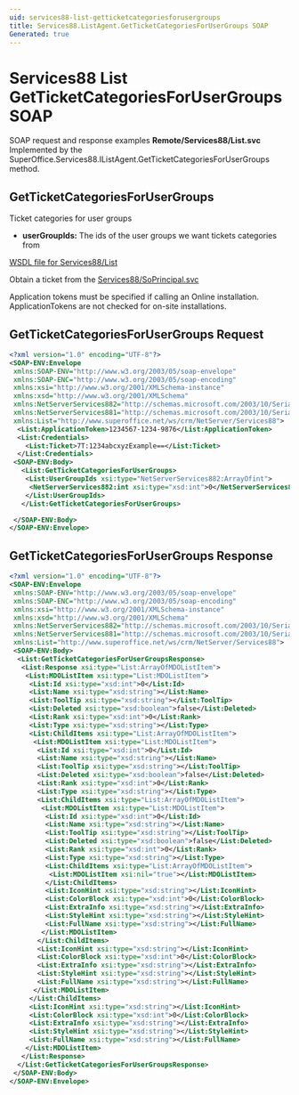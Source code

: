 ```yaml
---
uid: services88-list-getticketcategoriesforusergroups
title: Services88.ListAgent.GetTicketCategoriesForUserGroups SOAP
Generated: true
---
```


# Services88 List GetTicketCategoriesForUserGroups SOAP

SOAP request and response examples **Remote/Services88/List.svc**
Implemented by the <see cref="M:SuperOffice.Services88.IListAgent.GetTicketCategoriesForUserGroups">SuperOffice.Services88.IListAgent.GetTicketCategoriesForUserGroups</see> method.

## GetTicketCategoriesForUserGroups

Ticket categories for user groups

* **userGroupIds:** The ids of the user groups we want tickets categories from



[WSDL file for Services88/List](../Services88-List.md)

Obtain a ticket from the [Services88/SoPrincipal.svc](../SoPrincipal/index.md)

Application tokens must be specified if calling an Online installation. ApplicationTokens are not checked for on-site installations.

## GetTicketCategoriesForUserGroups Request

```xml
<?xml version="1.0" encoding="UTF-8"?>
<SOAP-ENV:Envelope
 xmlns:SOAP-ENV="http://www.w3.org/2003/05/soap-envelope"
 xmlns:SOAP-ENC="http://www.w3.org/2003/05/soap-encoding"
 xmlns:xsi="http://www.w3.org/2001/XMLSchema-instance"
 xmlns:xsd="http://www.w3.org/2001/XMLSchema"
 xmlns:NetServerServices882="http://schemas.microsoft.com/2003/10/Serialization/Arrays"
 xmlns:NetServerServices881="http://schemas.microsoft.com/2003/10/Serialization/"
 xmlns:List="http://www.superoffice.net/ws/crm/NetServer/Services88">
  <List:ApplicationToken>1234567-1234-9876</List:ApplicationToken>
  <List:Credentials>
    <List:Ticket>7T:1234abcxyzExample==</List:Ticket>
  </List:Credentials>
 <SOAP-ENV:Body>
   <List:GetTicketCategoriesForUserGroups>
    <List:UserGroupIds xsi:type="NetServerServices882:ArrayOfint">
     <NetServerServices882:int xsi:type="xsd:int">0</NetServerServices882:int>
    </List:UserGroupIds>
   </List:GetTicketCategoriesForUserGroups>

 </SOAP-ENV:Body>
</SOAP-ENV:Envelope>

```


## GetTicketCategoriesForUserGroups Response

```xml
<?xml version="1.0" encoding="UTF-8"?>
<SOAP-ENV:Envelope
 xmlns:SOAP-ENV="http://www.w3.org/2003/05/soap-envelope"
 xmlns:SOAP-ENC="http://www.w3.org/2003/05/soap-encoding"
 xmlns:xsi="http://www.w3.org/2001/XMLSchema-instance"
 xmlns:xsd="http://www.w3.org/2001/XMLSchema"
 xmlns:NetServerServices882="http://schemas.microsoft.com/2003/10/Serialization/Arrays"
 xmlns:NetServerServices881="http://schemas.microsoft.com/2003/10/Serialization/"
 xmlns:List="http://www.superoffice.net/ws/crm/NetServer/Services88">
 <SOAP-ENV:Body>
  <List:GetTicketCategoriesForUserGroupsResponse>
   <List:Response xsi:type="List:ArrayOfMDOListItem">
    <List:MDOListItem xsi:type="List:MDOListItem">
     <List:Id xsi:type="xsd:int">0</List:Id>
     <List:Name xsi:type="xsd:string"></List:Name>
     <List:ToolTip xsi:type="xsd:string"></List:ToolTip>
     <List:Deleted xsi:type="xsd:boolean">false</List:Deleted>
     <List:Rank xsi:type="xsd:int">0</List:Rank>
     <List:Type xsi:type="xsd:string"></List:Type>
     <List:ChildItems xsi:type="List:ArrayOfMDOListItem">
      <List:MDOListItem xsi:type="List:MDOListItem">
       <List:Id xsi:type="xsd:int">0</List:Id>
       <List:Name xsi:type="xsd:string"></List:Name>
       <List:ToolTip xsi:type="xsd:string"></List:ToolTip>
       <List:Deleted xsi:type="xsd:boolean">false</List:Deleted>
       <List:Rank xsi:type="xsd:int">0</List:Rank>
       <List:Type xsi:type="xsd:string"></List:Type>
       <List:ChildItems xsi:type="List:ArrayOfMDOListItem">
        <List:MDOListItem xsi:type="List:MDOListItem">
         <List:Id xsi:type="xsd:int">0</List:Id>
         <List:Name xsi:type="xsd:string"></List:Name>
         <List:ToolTip xsi:type="xsd:string"></List:ToolTip>
         <List:Deleted xsi:type="xsd:boolean">false</List:Deleted>
         <List:Rank xsi:type="xsd:int">0</List:Rank>
         <List:Type xsi:type="xsd:string"></List:Type>
         <List:ChildItems xsi:type="List:ArrayOfMDOListItem">
          <List:MDOListItem xsi:nil="true"></List:MDOListItem>
         </List:ChildItems>
         <List:IconHint xsi:type="xsd:string"></List:IconHint>
         <List:ColorBlock xsi:type="xsd:int">0</List:ColorBlock>
         <List:ExtraInfo xsi:type="xsd:string"></List:ExtraInfo>
         <List:StyleHint xsi:type="xsd:string"></List:StyleHint>
         <List:FullName xsi:type="xsd:string"></List:FullName>
        </List:MDOListItem>
       </List:ChildItems>
       <List:IconHint xsi:type="xsd:string"></List:IconHint>
       <List:ColorBlock xsi:type="xsd:int">0</List:ColorBlock>
       <List:ExtraInfo xsi:type="xsd:string"></List:ExtraInfo>
       <List:StyleHint xsi:type="xsd:string"></List:StyleHint>
       <List:FullName xsi:type="xsd:string"></List:FullName>
      </List:MDOListItem>
     </List:ChildItems>
     <List:IconHint xsi:type="xsd:string"></List:IconHint>
     <List:ColorBlock xsi:type="xsd:int">0</List:ColorBlock>
     <List:ExtraInfo xsi:type="xsd:string"></List:ExtraInfo>
     <List:StyleHint xsi:type="xsd:string"></List:StyleHint>
     <List:FullName xsi:type="xsd:string"></List:FullName>
    </List:MDOListItem>
   </List:Response>
  </List:GetTicketCategoriesForUserGroupsResponse>
 </SOAP-ENV:Body>
</SOAP-ENV:Envelope>

```

